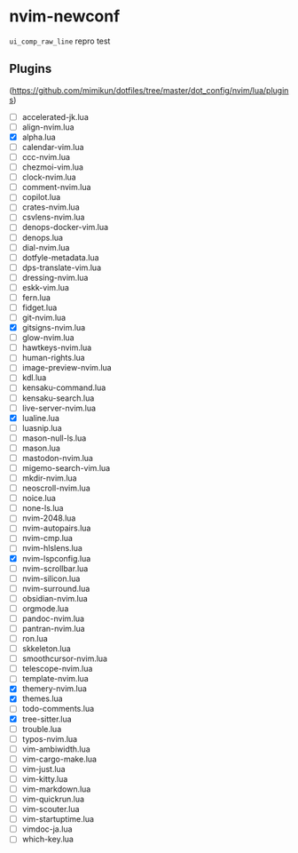 # nvim-newconf

`ui_comp_raw_line` repro test

## Plugins

(https://github.com/mimikun/dotfiles/tree/master/dot_config/nvim/lua/plugins)

- [ ] accelerated-jk.lua
- [ ] align-nvim.lua
- [x] alpha.lua
- [ ] calendar-vim.lua
- [ ] ccc-nvim.lua
- [ ] chezmoi-vim.lua
- [ ] clock-nvim.lua
- [ ] comment-nvim.lua
- [ ] copilot.lua
- [ ] crates-nvim.lua
- [ ] csvlens-nvim.lua
- [ ] denops-docker-vim.lua
- [ ] denops.lua
- [ ] dial-nvim.lua
- [ ] dotfyle-metadata.lua
- [ ] dps-translate-vim.lua
- [ ] dressing-nvim.lua
- [ ] eskk-vim.lua
- [ ] fern.lua
- [ ] fidget.lua
- [ ] git-nvim.lua
- [x] gitsigns-nvim.lua
- [ ] glow-nvim.lua
- [ ] hawtkeys-nvim.lua
- [ ] human-rights.lua
- [ ] image-preview-nvim.lua
- [ ] kdl.lua
- [ ] kensaku-command.lua
- [ ] kensaku-search.lua
- [ ] live-server-nvim.lua
- [x] lualine.lua
- [ ] luasnip.lua
- [ ] mason-null-ls.lua
- [ ] mason.lua
- [ ] mastodon-nvim.lua
- [ ] migemo-search-vim.lua
- [ ] mkdir-nvim.lua
- [ ] neoscroll-nvim.lua
- [ ] noice.lua
- [ ] none-ls.lua
- [ ] nvim-2048.lua
- [ ] nvim-autopairs.lua
- [ ] nvim-cmp.lua
- [ ] nvim-hlslens.lua
- [x] nvim-lspconfig.lua
- [ ] nvim-scrollbar.lua
- [ ] nvim-silicon.lua
- [ ] nvim-surround.lua
- [ ] obsidian-nvim.lua
- [ ] orgmode.lua
- [ ] pandoc-nvim.lua
- [ ] pantran-nvim.lua
- [ ] ron.lua
- [ ] skkeleton.lua
- [ ] smoothcursor-nvim.lua
- [ ] telescope-nvim.lua
- [ ] template-nvim.lua
- [x] themery-nvim.lua
- [x] themes.lua
- [ ] todo-comments.lua
- [x] tree-sitter.lua
- [ ] trouble.lua
- [ ] typos-nvim.lua
- [ ] vim-ambiwidth.lua
- [ ] vim-cargo-make.lua
- [ ] vim-just.lua
- [ ] vim-kitty.lua
- [ ] vim-markdown.lua
- [ ] vim-quickrun.lua
- [ ] vim-scouter.lua
- [ ] vim-startuptime.lua
- [ ] vimdoc-ja.lua
- [ ] which-key.lua
